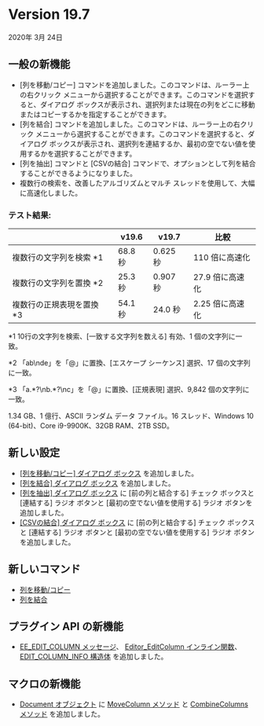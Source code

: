 # Version 19.7

2020年 3月 24日

## 一般の新機能

- \[列を移動/コピー\] コマンドを追加しました。このコマンドは、ルーラー上の右クリック メニューから選択することができます。このコマンドを選択すると、ダイアログ ボックスが表示され、選択列または現在の列をどこに移動またはコピーするかを指定することができます。
- \[列を結合\] コマンドを追加しました。このコマンドは、ルーラー上の右クリック メニューから選択することができます。このコマンドを選択すると、ダイアログ ボックスが表示され、選択列を連結するか、最初の空でない値を使用するかを選択することができます。
- \[列を抽出\] コマンドと \[CSVの結合\] コマンドで、オプションとして列を結合することができるようになりました。
- 複数行の検索を、改善したアルゴリズムとマルチ スレッドを使用して、大幅に高速化しました。

### テスト結果:

|  | v19.6 | v19.7 | 比較 |
| --- | --- | --- | --- |
| 複数行の文字列を検索 \*1 | 68.8 秒 | 0.625 秒 | 110 倍に高速化 |
| 複数行の文字列を置換 \*2 | 25.3 秒 | 0.907 秒 | 27.9 倍に高速化 |
| 複数行の正規表現を置換 \*3 | 54.1 秒 | 24.0 秒 | 2.25 倍に高速化 |

\*1 10行の文字列を検索、\[一致する文字列を数える\] 有効、1 個の文字列に一致。

\*2 「ab\\nde」を「@」に置換、\[エスケープ シーケンス\] 選択、17 個の文字列に一致。

\*3 「a.\*?\\nb.\*?\\nc」を「@」に置換、\[正規表現\] 選択、9,842 個の文字列に一致。

1.34 GB、1 億行、ASCII ランダム データ ファイル。16 スレッド、Windows 10 (64-bit)、Core i9-9900K、32GB RAM、2TB SSD。

## 新しい設定

- [\[列を移動/コピー\] ダイアログ ボックス](../dlg/move_column/index) を追加しました。
- [\[列を結合\] ダイアログ ボックス](../dlg/combine_columns/index) を追加しました。
- [\[列を抽出\] ダイアログ ボックス](../dlg/extract_columns/index) に \[前の列と結合する\] チェック ボックスと \[連結する\] ラジオ ボタンと \[最初の空でない値を使用する\] ラジオ ボタンを追加しました。
- [\[CSVの結合\] ダイアログ ボックス](../dlg/join_csv/index) に \[前の列と結合する\] チェック ボックスと \[連結する\] ラジオ ボタンと \[最初の空でない値を使用する\] ラジオ ボタンを追加しました。

## 新しいコマンド

- [列を移動/コピー](../cmd/csv/move_column)
- [列を結合](../cmd/csv/combine_columns)

## プラグイン API の新機能

- [EE\_EDIT\_COLUMN メッセージ](../plugin/message/ee_edit_column)、 [Editor\_EditColumn インライン関数](../plugin/macro/editor_editcolumn)、 [EDIT\_COLUMN\_INFO 構造体](../plugin/structure/edit_column_info) を追加しました。

## マクロの新機能

- [Document オブジェクト](../macro/document/index) に [MoveColumn メソッド](../macro/document/movecolumn) と [CombineColumns メソッド](../macro/document/combinecolumns) を追加しました。
